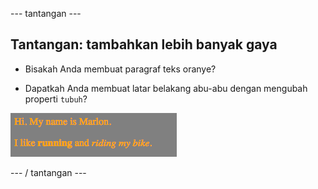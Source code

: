 \--- tantangan \---

## Tantangan: tambahkan lebih banyak gaya

+ Bisakah Anda membuat paragraf teks oranye?

+ Dapatkah Anda membuat latar belakang abu-abu dengan mengubah properti `tubuh`?

![tangkapan layar](images/birthday-more-style.png)

\--- / tantangan \---